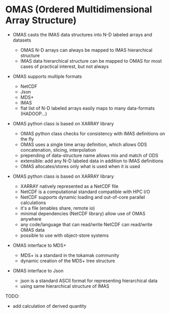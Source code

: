 **OMAS** (**O**rdered **M**ultidimensional **A**rray **S**tructure)
===================================================================

* OMAS casts the IMAS data structures into N-D labeled arrays and datasets
  - OMAS N-D arrays can always be mapped to IMAS hierarchical structure
  - IMAS data hierarchical structure can be mapped to OMAS for most cases of practical interest, but not always

* OMAS supports multiple formats
  - NetCDF
  - Json
  - MDS+
  - IMAS
  - flat list of N-D labeled arrays easily maps to many data-formats (HADOOP...)

* OMAS python class is based on XARRAY library
  - OMAS python class checks for consistency with IMAS definitions on the fly
  - OMAS uses a single time array definition, which allows ODS concatenation, slicing, interpolation
  - prepending of data-structure name allows mix and match of ODS
  - extensible: add any N-D labeled data in addition to IMAS definitions
  - OMAS allocates/stores only what is used when it is used

* OMAS python class is based on XARRAY library
  - XARRAY natively represented as a NetCDF file
  - NetCDF is a computational standard compatible with HPC I/O
  - NetCDF supports dynamic loading and out-of-core parallel calculations
  - it's a file (enables share, remote io)
  - minimal dependencies (NetCDF library) allow use of OMAS anywhere
  - any code/language that can read/write NetCDF can read/write OMAS data
  - possible to use with object-store systems

* OMAS interface to MDS+
  - MDS+ is a standard in the tokamak community
  - dynamic creation of the MDS+ tree structure

* OMAS interface to Json
  - json is a standard ASCII format for representing hierarchical data
  - using same hierarchical structure of IMAS

TODO:
* add calculation of derived quantity
